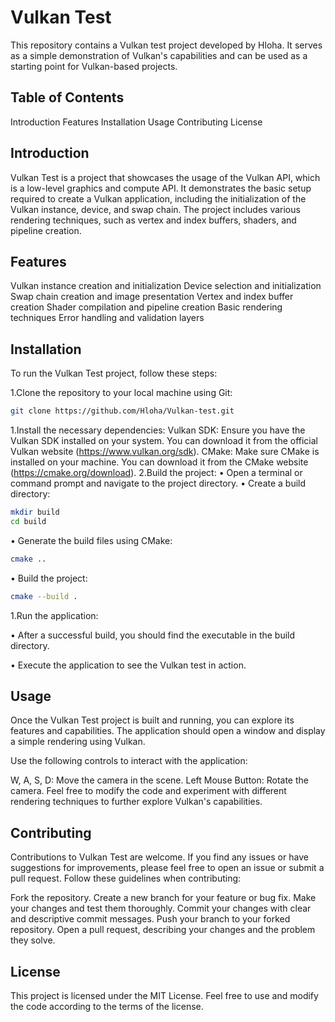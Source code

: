 # Vulkan Test
This repository contains a Vulkan test project developed by Hloha. It serves as a simple demonstration of Vulkan's capabilities and can be used as a starting point for Vulkan-based projects.

## Table of Contents
Introduction
Features
Installation
Usage
Contributing
License

## Introduction
Vulkan Test is a project that showcases the usage of the Vulkan API, which is a low-level graphics and compute API. It demonstrates the basic setup required to create a Vulkan application, including the initialization of the Vulkan instance, device, and swap chain. The project includes various rendering techniques, such as vertex and index buffers, shaders, and pipeline creation.

## Features
Vulkan instance creation and initialization
Device selection and initialization
Swap chain creation and image presentation
Vertex and index buffer creation
Shader compilation and pipeline creation
Basic rendering techniques
Error handling and validation layers

## Installation
To run the Vulkan Test project, follow these steps:

1.Clone the repository to your local machine using Git:

```bash
git clone https://github.com/Hloha/Vulkan-test.git
```
1.Install the necessary dependencies:
Vulkan SDK: Ensure you have the Vulkan SDK installed on your system. You can download it from the official Vulkan website (https://www.vulkan.org/sdk).
CMake: Make sure CMake is installed on your machine. You can download it from the CMake website (https://cmake.org/download).
2.Build the project:
 • Open a terminal or command prompt and navigate to the project directory.
 • Create a build directory:
```bash
mkdir build
cd build
```
 • Generate the build files using CMake:
```bash
cmake ..
```
 • Build the project:
```bash
cmake --build .
```
1.Run the application:

 • After a successful build, you should find the executable in the build directory.
 
 • Execute the application to see the Vulkan test in action.

## Usage
Once the Vulkan Test project is built and running, you can explore its features and capabilities. The application should open a window and display a simple rendering using Vulkan.

Use the following controls to interact with the application:

W, A, S, D: Move the camera in the scene.
Left Mouse Button: Rotate the camera.
Feel free to modify the code and experiment with different rendering techniques to further explore Vulkan's capabilities.

## Contributing
Contributions to Vulkan Test are welcome. If you find any issues or have suggestions for improvements, please feel free to open an issue or submit a pull request. Follow these guidelines when contributing:

Fork the repository.
Create a new branch for your feature or bug fix.
Make your changes and test them thoroughly.
Commit your changes with clear and descriptive commit messages.
Push your branch to your forked repository.
Open a pull request, describing your changes and the problem they solve.

## License
This project is licensed under the MIT License. Feel free to use and modify the code according to the terms of the license.
